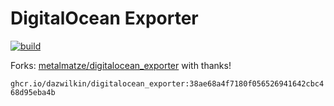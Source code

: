 # DigitalOcean Exporter

[![build](https://github.com/DazWilkin/digitalocean_exporter/actions/workflows/build.yml/badge.svg)](https://github.com/DazWilkin/digitalocean_exporter/actions/workflows/build.yml)

Forks: [metalmatze/digitalocean_exporter](https://github.com/metalmatze/digitalocean_exporter) with thanks!

`ghcr.io/dazwilkin/digitalocean_exporter:38ae68a4f7180f056526941642cbc468d95eba4b`

